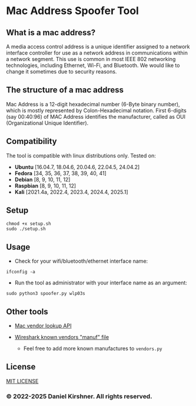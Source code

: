 # Mac Address Spoofer Tool

## What is a mac address?
A media access control address is a unique identifier assigned to a network interface controller for use as a network address in communications within a network segment. This use is common in most IEEE 802 networking technologies, including Ethernet, Wi-Fi, and Bluetooth.
We would like to change it sometimes due to security reasons.


## The structure of a mac address
Mac Address is a 12-digit hexadecimal number (6-Byte binary number), which is mostly represented by Colon-Hexadecimal notation. First 6-digits (say 00:40:96) of MAC Address identifies the manufacturer, called as OUI (Organizational Unique Identifier).


## Compatibility
The tool is compatible with linux distributions only.
Tested on:
- **Ubuntu**    [16.04.7, 18.04.6, 20.04.6, 22.04.5, 24.04.2]
- **Fedora**    [34, 35, 36, 37, 38, 39, 40, 41]
- **Debian**    [8, 9, 10, 11, 12]
- **Raspbian**  [8, 9, 10, 11, 12]
- **Kali**      [2021.4a, 2022.4, 2023.4, 2024.4, 2025.1] 

## Setup

```
chmod +x setup.sh
sudo ./setup.sh
```

## Usage

- Check for your wifi/bluetooth/ethernet interface name:
```
ifconfig -a
```

- Run the tool as administrator with your interface name as an argument:
```
sudo python3 spoofer.py wlp03s
```

## Other tools
* [Mac vendor lookup API](https://macvendors.com/)

* [Wireshark known vendors "manuf" file](https://github.com/wireshark/wireshark/blob/master/manuf)
    * Feel free to add more known manufactures to `vendors.py`

## License
[MIT LICENSE](LICENSE)

### © 2022-2025 Daniel Kirshner. All rights reserved.